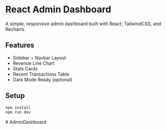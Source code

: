 # React Admin Dashboard

A simple, responsive admin dashboard built with React, TailwindCSS, and Recharts.

## Features

- Sidebar + Navbar Layout
- Revenue Line Chart
- Stats Cards
- Recent Transactions Table
- Dark Mode Ready (optional)

## Setup

```bash
npm install
npm run dev
```
#   A d m i n D a s h b o a r d  
 